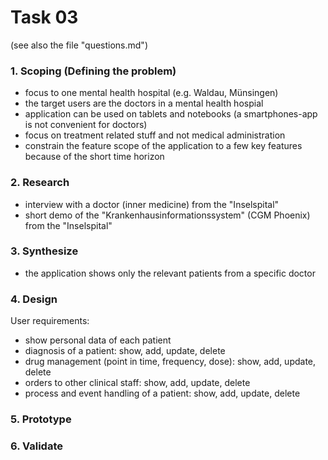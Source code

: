 Task 03
=======
(see also the file "questions.md")

### 1. Scoping (Defining the problem)
- focus to one mental health hospital (e.g. Waldau, Münsingen)
- the target users are the doctors in a mental health hospial
- application can be used on tablets and notebooks (a smartphones-app is not convenient for doctors)
- focus on treatment related stuff and not medical administration
- constrain the feature scope of the application to a few key features because of the short time horizon

### 2. Research
- interview with a doctor (inner medicine) from the "Inselspital"
- short demo of the "Krankenhausinformationssystem" (CGM Phoenix) from the "Inselspital"

### 3. Synthesize
- the application shows only the relevant patients from a specific doctor

### 4. Design
User requirements:
- show personal data of each patient
- diagnosis of a patient: show, add, update, delete
- drug management (point in time, frequency, dose): show, add, update, delete
- orders to other clinical staff: show, add, update, delete
- process and event handling of a patient: show, add, update, delete

### 5. Prototype


### 6. Validate
 